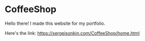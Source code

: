 # CoffeeShop

Hello there! I made this website for my portfolio. 

Here's the link: https://sergeisonkin.com/CoffeeShop/home.html
